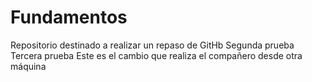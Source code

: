 # Fundamentos
Repositorio destinado a realizar un repaso de GitHb
Segunda prueba
Tercera prueba
Este es el cambio que realiza el compañero desde otra máquina
